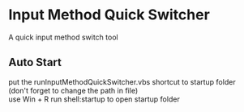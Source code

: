 
Input Method Quick Switcher
===========================

A quick input method switch tool


Auto Start
----------

put the runInputMethodQuickSwitcher.vbs shortcut to startup folder  
(don't forget to change the path in file)  
use Win + R run shell:startup to open startup folder
